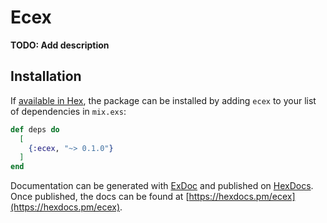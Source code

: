 # Ecex

**TODO: Add description**

## Installation

If [available in Hex](https://hex.pm/docs/publish), the package can be installed
by adding `ecex` to your list of dependencies in `mix.exs`:

```elixir
def deps do
  [
    {:ecex, "~> 0.1.0"}
  ]
end
```

Documentation can be generated with [ExDoc](https://github.com/elixir-lang/ex_doc)
and published on [HexDocs](https://hexdocs.pm). Once published, the docs can
be found at [https://hexdocs.pm/ecex](https://hexdocs.pm/ecex).

